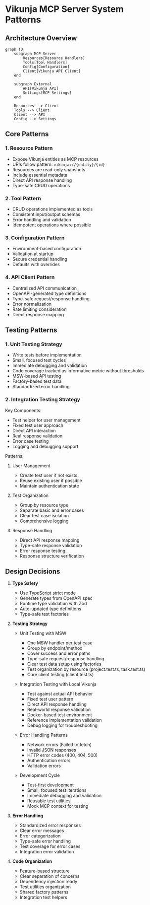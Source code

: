 # Vikunja MCP Server System Patterns

## Architecture Overview

```mermaid
graph TD
    subgraph MCP Server
        Resources[Resource Handlers]
        Tools[Tool Handlers]
        Config[Configuration]
        Client[Vikunja API Client]
    end

    subgraph External
        API[Vikunja API]
        Settings[MCP Settings]
    end

    Resources --> Client
    Tools --> Client
    Client --> API
    Config --> Settings
```

## Core Patterns

### 1. Resource Pattern

- Expose Vikunja entities as MCP resources
- URIs follow pattern: `vikunja://{entity}/{id}`
- Resources are read-only snapshots
- Include essential metadata
- Direct API response handling
- Type-safe CRUD operations

### 2. Tool Pattern

- CRUD operations implemented as tools
- Consistent input/output schemas
- Error handling and validation
- Idempotent operations where possible

### 3. Configuration Pattern

- Environment-based configuration
- Validation at startup
- Secure credential handling
- Defaults with overrides

### 4. API Client Pattern

- Centralized API communication
- OpenAPI-generated type definitions
- Type-safe request/response handling
- Error normalization
- Rate limiting consideration
- Direct response mapping

## Testing Patterns

### 1. Unit Testing Strategy

- Write tests before implementation
- Small, focused test cycles
- Immediate debugging and validation
- Code coverage tracked as informative metric without thresholds
- MSW-based API testing
- Factory-based test data
- Standardized error handling

### 2. Integration Testing Strategy

Key Components:

- Test helper for user management
- Fixed test user approach
- Direct API interaction
- Real response validation
- Error case testing
- Logging and debugging support

Patterns:

1. User Management

   - Create test user if not exists
   - Reuse existing user if possible
   - Maintain authentication state

2. Test Organization

   - Group by resource type
   - Separate basic and error cases
   - Clear test case isolation
   - Comprehensive logging

3. Response Handling
   - Direct API response mapping
   - Type-safe response validation
   - Error response testing
   - Response structure verification

## Design Decisions

1. **Type Safety**

   - Use TypeScript strict mode
   - Generate types from OpenAPI spec
   - Runtime type validation with Zod
   - Auto-updated type definitions
   - Type-safe test factories

2. **Testing Strategy**

   - Unit Testing with MSW

     - One MSW handler per test case
     - Group by endpoint/method
     - Cover success and error paths
     - Type-safe request/response handling
     - Clear test data setup using factories
     - Test organization by resource (project.test.ts, task.test.ts)
     - Core client testing (client.test.ts)

   - Integration Testing with Local Vikunja

     - Test against actual API behavior
     - Fixed test user pattern
     - Direct API response handling
     - Real-world response validation
     - Docker-based test environment
     - Reference implementation validation
     - Debug logging for troubleshooting

   - Error Handling Patterns

     - Network errors (Failed to fetch)
     - Invalid JSON responses
     - HTTP error codes (400, 404, 500)
     - Authentication errors
     - Validation errors

   - Development Cycle
     - Test-first development
     - Small, focused test iterations
     - Immediate debugging and validation
     - Reusable test utilities
     - Mock MCP context for testing

3. **Error Handling**

   - Standardized error responses
   - Clear error messages
   - Error categorization
   - Type-safe error handling
   - Test coverage for error cases
   - Integration error validation

4. **Code Organization**
   - Feature-based structure
   - Clear separation of concerns
   - Dependency injection ready
   - Test utilities organization
   - Shared factory patterns
   - Integration test helpers
